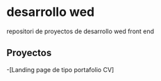 # desarrollo wed 

repositori de proyectos de desarrollo wed front end


## Proyectos

-[Landing page de tipo portafolio CV]